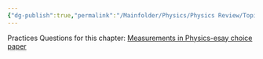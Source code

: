 ```yaml
---
{"dg-publish":true,"permalink":"/Mainfolder/Physics/Physics Review/Topics/Measurements and uncertainties/"}
---
```











Practices Questions for this chapter: [Measurements in Physics-esay choice paper]() 